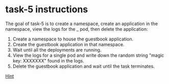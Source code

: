 # task-5 instructions

The goal of task-5 is to create a namespace, create an application in the namespace, view the logs for the _ pod, then delete the application:

1. Create a namespace to house the guestbook application.
2. Create the guestbook application in that namespace.
3. Wait until all the deployments are running.
4. View the logs for a single pod and write down the random string "magic key: XXXXXXX" found in the logs.
5. Delete the guestbook application and wait until the task terminates.

[Hint](https://github.com/ux-studies/summer-2021/blob/main/studies/study-0/tasks/hints/task-5-hint.md)
